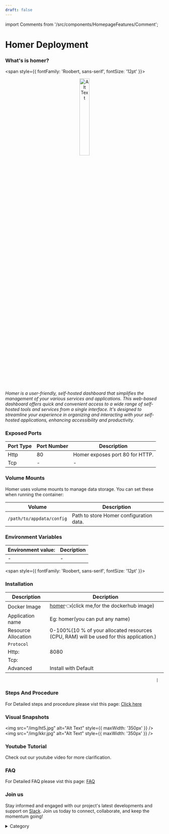 ```yaml
---
draft: false
---
```

import Comments from '/src/components/HomepageFeatures/Comment';




# Homer Deployment

### What's is homer?
<span style={{ fontFamily: 'Roobert, sans-serif', fontSize: '12pt' }}>

<p align="center">
  <img src="/img/efv.jpg" alt="Alt Text" width="25%"/>
</p> 


_Homer is a user-friendly, self-hosted dashboard that simplifies the management of your various services and applications. This web-based dashboard offers quick and convenient access to a wide range of self-hosted tools and services from a single interface. It's designed to streamline your experience in organizing and interacting with your self-hosted applications, enhancing accessibility and productivity._
### Exposed Ports

| Port Type | Port Number | Description                          |
| --------- | ----------- | ------------------------------------ |
| Http      | 80          | Homer exposes port 80 for HTTP.      |
| Tcp       | -           | -             |

### Volume Mounts

Homer uses volume mounts to manage data storage. You can set these when running the container:

| Volume                       | Description                                |
| ---------------------------- | ------------------------------------------ |
| `/path/to/appdata/config`    | Path to store Homer configuration data.    |


### Environment Variables


|   **Environment value:**          | Decription                                                                                                               | 
| --------------------- | ------                                                                                                                   | 
|-       |  -                              |

</span>


<span style={{ fontFamily: 'Roobert, sans-serif', fontSize: '12pt' }}>

### Installation


|  Description          | Decription                                                                                                               | 
| --------------------- | ------                                                                                                                   | 
| Docker Image          |  [homer](https://hub.docker.com/r/b4bz/homer)👈(click me,for the dockerhub image)                                   |
| Application name      |  Eg: homer(you can put any name)                                                                                        | 
| Resource Allocation   |  0-100%(10 % of your allocated resources (CPU, RAM) will be used for this application.)                                  | 
| `Protocol`            |                                                                                                                          | 
|  Http:                |  8080                                                                                                                      |
|  Tcp:                 |                                                                                                                          | 
|    Advanced           |    Install with Default                                                                                                  |

                                                                       |


### Steps And Procedure

For Detailed steps and procedure please vist this page: [Click here](https://techscaleinfinite.github.io/introduction/cloud-float/Steps%20and%20procedure)



### Visual Snapshots

<img src="/img/ht5.jpg" alt="Alt Text" style={{ maxWidth: '350px' }} /> <img src="/img/kkr.jpg" alt="Alt Text" style={{ maxWidth: '350px' }} />



### Youtube Tutorial&#x20;

Check out our youtube video for more clarification.



### FAQ

For Detailed FAQ please vist this page: [FAQ](https://techscaleinfinite.github.io/FAQ)

### Join us

Stay informed and engaged with our project's latest developments and support on [Slack](https://app.slack.com/client/T04QS32JX6E/C04QKEWE146). Join us today to connect, collaborate, and keep the momentum going!&#x20;

<details>

<summary>Category</summary>

Kubernetes, cloud computing, DevOps, cloud services, hosting platform, container orchestration, cloud infrastructure, cloud deployment, cloud management, cloud technology, cloud solutions, homer

</details>

</span>

<Comments />